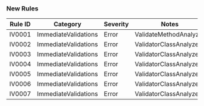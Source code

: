 ### New Rules

Rule ID | Category | Severity | Notes
--------|----------|----------|-------
IV0001 | ImmediateValidations | Error | ValidateMethodAnalyzer
IV0002 | ImmediateValidations | Error | ValidatorClassAnalyzer
IV0003 | ImmediateValidations | Error | ValidatorClassAnalyzer
IV0004 | ImmediateValidations | Error | ValidatorClassAnalyzer
IV0005 | ImmediateValidations | Error | ValidatorClassAnalyzer
IV0006 | ImmediateValidations | Error | ValidatorClassAnalyzer
IV0007 | ImmediateValidations | Error | ValidatorClassAnalyzer

